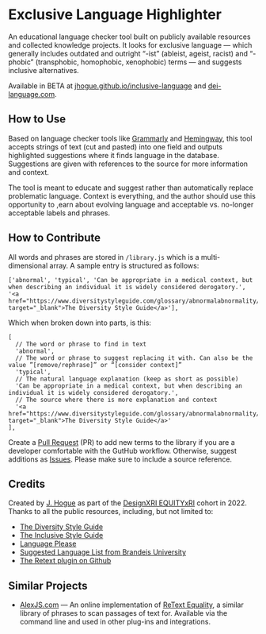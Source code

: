 Exclusive Language Highlighter
==============================

An educational language checker tool built on publicly available resources and collected knowledge projects. It looks for exclusive language — which generally includes outdated and outright “-ist” (ableist, ageist, racist) and “-phobic” (transphobic, homophobic, xenophobic) terms — and suggests inclusive alternatives. 

Available in BETA at [jhogue.github.io/inclusive-language](//jhogue.github.io/inclusive-language/) and [dei-language.com](//dei-language.com).

## How to Use

Based on language checker tools like [Grammarly](//grammarly.com) and [Hemingway](//hemingwayapp.com), this tool accepts strings of text (cut and pasted) into one field and outputs highlighted suggestions where it finds language in the database. Suggestions are given with references to the source for more information and context.

The tool is meant to educate and suggest rather than automatically replace problematic language. Context is everything, and the author should use this opportunity to ,earn about evolving language and acceptable vs. no-longer acceptable labels and phrases. 

## How to Contribute

All words and phrases are stored in `/library.js` which is a multi-dimensional array. A sample entry is structured as follows: 

```
['abnormal', 'typical', 'Can be appropriate in a medical context, but when describing an individual it is widely considered derogatory.', '<a href="https://www.diversitystyleguide.com/glossary/abnormalabnormality/" target="_blank">The Diversity Style Guide</a>'],
```

Which when broken down into parts, is this: 

```
[
  // The word or phrase to find in text
  'abnormal',
  // The word or phrase to suggest replacing it with. Can also be the value ”[remove/rephrase]” or “[consider context]”
  'typical',
  // The natural language explanation (keep as short as possible)
  'Can be appropriate in a medical context, but when describing an individual it is widely considered derogatory.',
  // The source where there is more explanation and context
  '<a href="https://www.diversitystyleguide.com/glossary/abnormalabnormality/" target="_blank">The Diversity Style Guide</a>'
],
```

Create a [Pull Request](//github.com/jhogue/inclusive-language/pulls) (PR) to add new terms to the library if you are a developer comfortable with the GutHub workflow. Otherwise, suggest additions as [Issues](//github.com/jhogue/inclusive-language/issues). Please make sure to include a source reference. 

## Credits

Created by [J. Hogue](//oomphinc.com/our-people/j-hogue) as part of the [DesignXRI EQUITYxRI](//www.designxri.com/learn/equityxdesign/) cohort in 2022. Thanks to all the public resources, including, but not limited to: 

+ [The Diversity Style Guide](//www.diversitystyleguide.com)
+ [The Inclusive Style Guide](//nasaa-arts.org/nasaa_research/inclusive-language-guide/)
+ [Language Please](//languageplease.org)
+ [Suggested Language List from Brandeis University](//sites.google.com/brandeis.edu/parcsuggestedlanguagelist/categories)
+ [The Retext plugin on Github](//github.com/retextjs/retext-equality#related)

## Similar Projects

+ [AlexJS.com](//alexjs.com) — An online implementation of [ReText Equality](//github.com/retextjs/retext-equality), a similar library of phrases to scan passages of text for. Available via the command line and used in other plug-ins and integrations.
